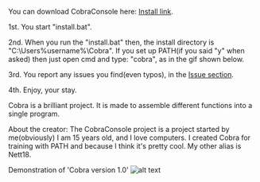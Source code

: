 You can download CobraConsole here: [Install link](https://cdn.rawgit.com/kres0345/CobraConsole/4a17ccdc/install.bat).

1st. You start "install.bat".

2nd. When you run the "install.bat" then, the install directory is "C:\Users\%username%\Cobra". If you set up PATH(if you said "y" when asked) then just open cmd and type: "cobra", as in the gif shown below.

3rd. You report any issues you find(even typos), in the [Issue section](https://github.com/kres0345/CobraConsole/issues).

4th. Enjoy, your stay.


Cobra is a brilliant project. It is made to assemble different functions into a single program.

About the creator: The CobraConsole project is a project started by me(obviously) I am 15 years old, and I love computers. 
I created Cobra for training with PATH and because I think it's pretty cool. My other alias is Nett18.


Demonstration of 'Cobra version 1.0'
![alt text](https://raw.githubusercontent.com/kres0345/CobraConsole/master/docs/CobraDemonstration.gif "")
